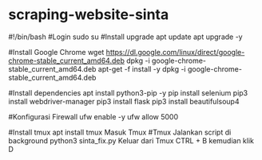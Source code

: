 # scraping-website-sinta
#!/bin/bash
#Login
sudo su
#Install upgrade
apt update
apt upgrade -y

#Install Google Chrome
wget https://dl.google.com/linux/direct/google-chrome-stable_current_amd64.deb
dpkg -i google-chrome-stable_current_amd64.deb
apt-get -f install -y
dpkg -i google-chrome-stable_current_amd64.deb

#Install dependencies
apt install python3-pip -y
pip install selenium
pip3 install webdriver-manager
pip3 install flask
pip3 install beautifulsoup4

#Konfigurasi Firewall
ufw enable -y
ufw allow 5000

#Install tmux
apt install tmux
Masuk Tmux
#Tmux
Jalankan script di background
python3 sinta_fix.py
Keluar dari Tmux
CTRL + B kemudian klik D
